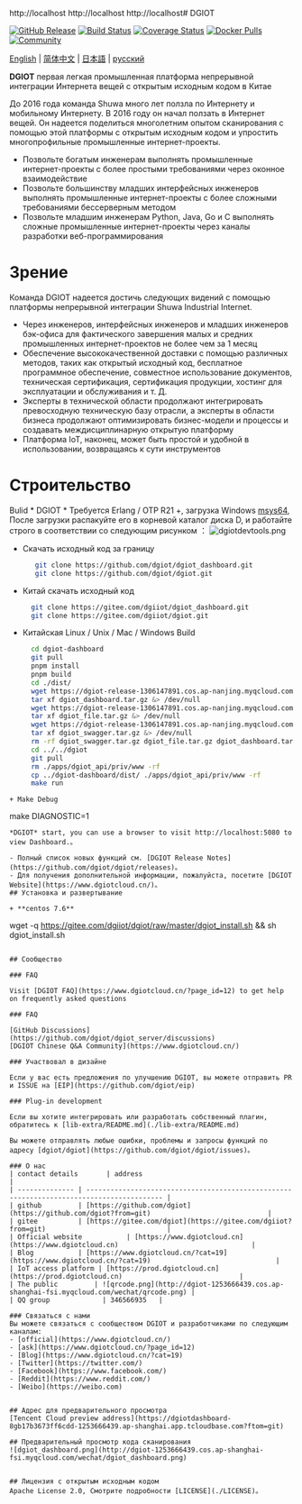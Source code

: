  http://localhost http://localhost http://localhost#  DGIOT

[![GitHub Release](https://img.shields.io/github/release/dgiot/dgiot?color=brightgreen)](https://github.com/dgiot/dgiot/releases)
[![Build Status](https://travis-ci.org/dgiot/dgiot.svg)](https://travis-ci.org/dgiot/dgiot)
[![Coverage Status](https://coveralls.io/repos/github/dgiot/dgiot/badge.svg)](https://coveralls.io/github/dgiot/dgiot)
[![Docker Pulls](https://img.shields.io/docker/pulls/dgiot/dgiot)](https://hub.docker.com/r/dgiot/dgiot)
[![Community](https://img.shields.io/badge/Community-DGIOT-yellow)](https://www.dgiotcloud.cn/)

[English](./README.md) | [简体中文](./README-CN.md) | [日本語](./README-JP.md) | [русский](./README-RU.md)

**DGIOT**  первая легкая промышленная платформа непрерывной интеграции Интернета вещей с открытым исходным кодом в Китае

До 2016 года команда Shuwa много лет ползла по Интернету и мобильному Интернету. В 2016 году он начал ползать в Интернет вещей. Он надеется поделиться многолетним опытом сканирования с помощью этой платформы с открытым исходным кодом и упростить многопрофильные промышленные интернет-проекты.
   + Позвольте богатым инженерам выполнять промышленные интернет-проекты с более простыми требованиями через оконное взаимодействие
   + Позвольте большинству младших интерфейсных инженеров выполнять промышленные интернет-проекты с более сложными требованиями бессерверным методом
   + Позвольте младшим инженерам Python, Java, Go и C выполнять сложные промышленные интернет-проекты через каналы разработки веб-программирования

# Зрение
  Команда DGIOT надеется достичь следующих видений с помощью платформы непрерывной интеграции Shuwa Industrial Internet.
  + Через инженеров, интерфейсных инженеров и младших инженеров бэк-офиса для фактического завершения малых и средних промышленных интернет-проектов не более чем за 1 месяц
  + Обеспечение высококачественной доставки с помощью различных методов, таких как открытый исходный код, бесплатное программное обеспечение, совместное использование документов, техническая сертификация, сертификация продукции, хостинг для эксплуатации и обслуживания и т. Д.
  + Эксперты в технической области продолжают интегрировать превосходную техническую базу отрасли, а эксперты в области бизнеса продолжают оптимизировать бизнес-модели и процессы и создавать междисциплинарную открытую платформу
  + Платформа IoT, наконец, может быть простой и удобной в использовании, возвращаясь к сути инструментов

# Строительство

  Bulid * DGIOT * Требуется Erlang / OTP R21 +, загрузка Windows [msys64](https://dgiotdev-1308220533.cos.ap-nanjing.myqcloud.com/msys64.zip), После загрузки распакуйте его в корневой каталог диска D, и работайте строго в соответствии со следующим рисунком ：
![dgiotdevtools.png](http://dgiot-1253666439.cos.ap-shanghai-fsi.myqcloud.com/shuwa_tech/zh/dgiotdevtools.png)

+ Скачать исходный код за границу
  ```bash
     git clone https://github.com/dgiot/dgiot_dashboard.git
     git clone https://github.com/dgiot/dgiot.git
   ```

+ Китай скачать исходный код
   ```bash
     git clone https://gitee.com/dgiiot/dgiot_dashboard.git
     git clone https://gitee.com/dgiiot/dgiot.git
   ```

+ Китайская Linux / Unix / Mac / Windows Build
  ```bash
    cd dgiot-dashboard
    git pull
    pnpm install
    pnpm build
    cd ./dist/
    wget https://dgiot-release-1306147891.cos.ap-nanjing.myqcloud.com/v4.4.0/dgiot_dashboard.tar.gz &> /dev/null
    tar xf dgiot_dashboard.tar.gz &> /dev/null
    wget https://dgiot-release-1306147891.cos.ap-nanjing.myqcloud.com/v4.4.0/dgiot_file.tar.gz &> /dev/null
    tar xf dgiot_file.tar.gz &> /dev/null
    wget https://dgiot-release-1306147891.cos.ap-nanjing.myqcloud.com/v4.4.0/dgiot_swagger.tar.gz &> /dev/null
    tar xf dgiot_swagger.tar.gz &> /dev/null
    rm -rf dgiot_swagger.tar.gz dgiot_file.tar.gz dgiot_dashboard.tar.gz
    cd ../../dgiot
    git pull
    rm ./apps/dgiot_api/priv/www -rf
    cp ../dgiot-dashboard/dist/ ./apps/dgiot_api/priv/www -rf
    make run
 ```
+ Make Debug
 ```
  make DIAGNOSTIC=1
 ```
 *DGIOT* start, you can use a browser to visit http://localhost:5080 to view Dashboard.。

- Полный список новых функций см. [DGIOT Release Notes](https://github.com/dgiot/dgiot/releases)。
- Для получения дополнительной информации, пожалуйста, посетите [DGIOT Website](https://www.dgiotcloud.cn/)。
## Установка и развертывание

 + **centos 7.6**

```
wget -q https://gitee.com/dgiiot/dgiot/raw/master/dgiot_install.sh  && sh dgiot_install.sh
```

## Сообщество

### FAQ

Visit [DGIOT FAQ](https://www.dgiotcloud.cn/?page_id=12) to get help on frequently asked questions

### FAQ

[GitHub Discussions](https://github.com/dgiot/dgiot_server/discussions)
[DGIOT Chinese Q&A Community](https://www.dgiotcloud.cn/)

### Участвовал в дизайне

Если у вас есть предложения по улучшению DGIOT, вы можете отправить PR и ISSUE на [EIP](https://github.com/dgiot/eip)

### Plug-in development

Если вы хотите интегрировать или разработать собственный плагин, обратитесь к [lib-extra/README.md](./lib-extra/README.md)

Вы можете отправлять любые ошибки, проблемы и запросы функций по адресу [dgiot/dgiot](https://github.com/dgiot/dgiot/issues)。

### О нас
| contact details       | address                                                                                      |
| -------------- | ----------------------------------------------------------------------------------------- |
| github         | [https://github.com/dgiot](https://github.com/dgiot?from=git)                             |
| gitee          | [https://gitee.com/dgiot](https://gitee.com/dgiiot?from=git)                              |
| Official website           | [https://www.dgiotcloud.cn](https://www.dgiotcloud.cn)                                 |
| Blog           | [https://www.dgiotcloud.cn/?cat=19](https://www.dgiotcloud.cn/?cat=19)                               |
| IoT access platform | [https://prod.dgiotcloud.cn](https://prod.dgiotcloud.cn)                             |
| The public         | ![qrcode.png](http://dgiot-1253666439.cos.ap-shanghai-fsi.myqcloud.com/wechat/qrcode.png) |
| QQ group             | 346566935   |

### Связаться с нами
Вы можете связаться с сообществом DGIOT и разработчиками по следующим каналам:
- [official](https://www.dgiotcloud.cn/)
- [ask](https://www.dgiotcloud.cn/?page_id=12)
- [Blog](https://www.dgiotcloud.cn/?cat=19)
- [Twitter](https://twitter.com/)
- [Facebook](https://www.facebook.com/)
- [Reddit](https://www.reddit.com/)
- [Weibo](https://weibo.com)


## Адрес для предварительного просмотра
[Tencent Cloud preview address](https://dgiotdashboard-8gb17b3673ff6cdd-1253666439.ap-shanghai.app.tcloudbase.com?ftom=git)

## Предварительный просмотр кода сканирования
![dgiot_dashboard.png](http://dgiot-1253666439.cos.ap-shanghai-fsi.myqcloud.com/wechat/dgiot_dashboard.png)


## Лицензия с открытым исходным кодом
Apache License 2.0, Смотрите подробности [LICENSE](./LICENSE)。
